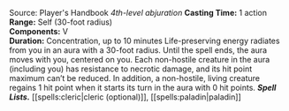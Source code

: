 Source: Player's Handbook
*4th-level abjuration*
**Casting Time:** 1 action  
**Range:** Self (30-foot radius)  
**Components:** V  
**Duration:** Concentration, up to 10 minutes
Life-preserving energy radiates from you in an aura with a 30-foot radius. Until the spell ends, the aura moves with you, centered on you. Each non-hostile creature in the aura (including you) has resistance to necrotic damage, and its hit point maximum can’t be reduced. In addition, a non-hostile, living creature regains 1 hit point when it starts its turn in the aura with 0 hit points.
***Spell Lists.*** [[spells:cleric|cleric (optional)]], [[spells:paladin|paladin]]